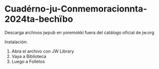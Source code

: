 # Cuadérno-ju-Conmemoracionnta-2024ta-bechïbo
Descarga archivos jwpub en yoremokki fuera del catálogo oficial de jw.org

Instalación:

1. Abra el archivo con JW Library
2. Vaya a Biblioteca
3. Luego a Folletos
